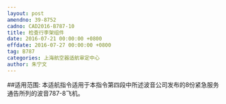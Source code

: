 ```yaml
---
layout: post
amendno: 39-8752
cadno: CAD2016-B787-10
title: 检查行李架组件
date: 2016-07-21 00:00:00 +0800
effdate: 2016-07-27 00:00:00 +0800
tag: B787
categories: 上海航空器适航审定中心
author: 朱宁文
---
```


##适用范围:
本适航指令适用于本指令第四段中所述波音公司发布的8份紧急服务通告所列的波音787-8飞机。


